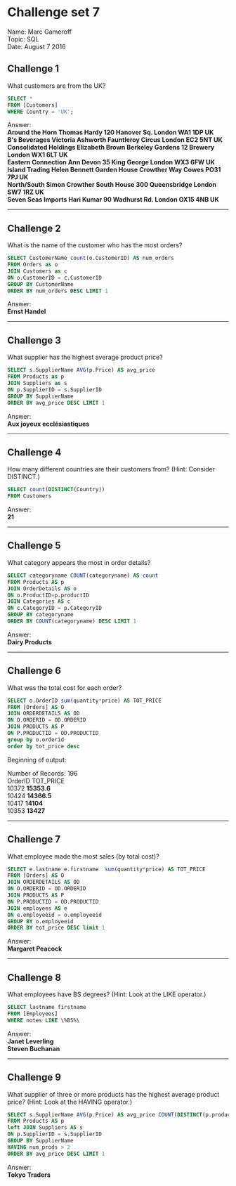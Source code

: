 
# Challenge set 7


Name: Marc Gameroff  
Topic: SQL  
Date: August 7 2016

## Challenge 1

What customers are from the UK?

```SQL
SELECT * 
FROM [Customers]
WHERE Country = 'UK';
```

Answer:    
**Around the Horn  Thomas Hardy  120 Hanover Sq.  London  WA1 1DP  UK  
B's Beverages  Victoria Ashworth  Fauntleroy Circus  London  EC2 5NT  UK  
Consolidated Holdings  Elizabeth Brown  Berkeley Gardens 12 Brewery  London  WX1 6LT  UK  
Eastern Connection  Ann Devon  35 King George  London  WX3 6FW  UK  
Island Trading  Helen Bennett  Garden House Crowther Way  Cowes  PO31 7PJ  UK  
North/South  Simon Crowther  South House 300 Queensbridge  London  SW7 1RZ  UK  
Seven Seas Imports  Hari Kumar  90 Wadhurst Rd.  London  OX15 4NB  UK**


---

## Challenge 2

What is the name of the customer who has the most orders?

```SQL
SELECT CustomerName count(o.CustomerID) AS num_orders
FROM Orders as o
JOIN Customers as c
ON o.CustomerID = c.CustomerID
GROUP BY CustomerName
ORDER BY num_orders DESC LIMIT 1
```

Answer:    
**Ernst Handel**

---

## Challenge 3

What supplier has the highest average product price?

```SQL
SELECT s.SupplierName AVG(p.Price) AS avg_price
FROM Products as p
JOIN Suppliers as s
ON p.SupplierID = s.SupplierID
GROUP BY SupplierName
ORDER BY avg_price DESC LIMIT 1
```

Answer:   
**Aux joyeux ecclésiastiques**

---

## Challenge 4

How many different countries are their customers from? (Hint: Consider DISTINCT.)

```SQL
SELECT count(DISTINCT(Country)) 
FROM Customers
```

Answer:    
**21**

---

## Challenge 5

What category appears the most in order details?

```SQL
SELECT categoryname COUNT(categoryname) AS count
FROM Products AS p
JOIN OrderDetails AS o
ON o.ProductID=p.productID
JOIN Categories AS c
ON c.CategoryID = p.CategoryID
GROUP BY categoryname
ORDER BY COUNT(categoryname) DESC LIMIT 1
```

Answer:   
**Dairy Products**

---

## Challenge 6

What was the total cost for each order?


```SQL
SELECT o.OrderID sum(quantity*price) AS TOT_PRICE 
FROM [Orders] AS O
JOIN ORDERDETAILS AS OD
ON O.ORDERID = OD.ORDERID
JOIN PRODUCTS AS P
ON P.PRODUCTID = OD.PRODUCTID
group by o.orderid
order by tot_price desc
```


Beginning of output:

Number of Records: 196  
OrderID TOT_PRICE  
10372 **15353.6**  
10424 **14366.5**  
10417 **14104**  
10353 **13427**  

---

## Challenge 7

What employee made the most sales (by total cost)?


```SQL
SELECT e.lastname e.firstname  sum(quantity*price) AS TOT_PRICE
FROM [Orders] AS O
JOIN ORDERDETAILS AS OD
ON O.ORDERID = OD.ORDERID
JOIN PRODUCTS AS P
ON P.PRODUCTID = OD.PRODUCTID
JOIN employees AS e
ON e.employeeid = o.employeeid
GROUP BY o.employeeid
ORDER BY tot_price DESC limit 1
```


Answer:  
**Margaret Peacock**

---


## Challenge 8

What employees have BS degrees? (Hint: Look at the LIKE operator.)


```SQL
SELECT lastname firstname 
FROM [Employees]
WHERE notes LIKE \%BS%\
```


Answer:  
**Janet Leverling  
Steven Buchanan** 

---


## Challenge 9

What supplier of three or more products has the highest average product price? (Hint: Look at the HAVING operator.)


```SQL
SELECT s.SupplierName AVG(p.Price) AS avg_price COUNT(DISTINCT(p.productid)) AS num_prods
FROM Products AS p
left JOIN Suppliers AS s
ON p.SupplierID = s.SupplierID
GROUP BY SupplierName
HAVING num_prods > 2
ORDER BY avg_price DESC LIMIT 1
```

Answer:  
**Tokyo Traders**


